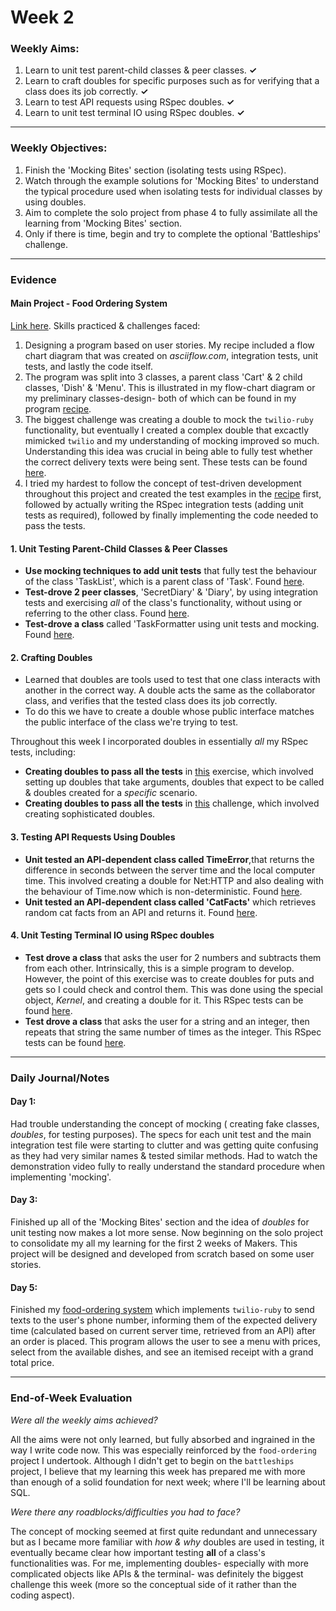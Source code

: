 # Week 2

### Weekly Aims:
1. Learn to unit test parent-child classes & peer classes. **✓**
2. Learn to craft doubles for specific purposes such as for verifying that a class does its job correctly. **✓**
3. Learn to test API requests using RSpec doubles. **✓**
4. Learn to unit test terminal IO using RSpec doubles. **✓**
---
### Weekly Objectives:
1. Finish the 'Mocking Bites' section (isolating tests using RSpec). 
2. Watch through the example solutions for 'Mocking Bites' to understand the typical procedure used when isolating tests for individual classes by using doubles.
3. Aim to complete the solo project from phase 4 to fully assimilate all the learning from 'Mocking Bites' section.
4. Only if there is time, begin and try to complete the optional 'Battleships' challenge.
---
### Evidence

#### Main Project - Food Ordering System
[Link here](https://github.com/forreya/food-ordering-system). Skills practiced & challenges faced:
1. Designing a program based on user stories. My recipe included a flow chart diagram that was created on _asciiflow.com_, integration tests, unit tests, and lastly the code itself.
2. The program was split into 3 classes, a parent class 'Cart' & 2 child classes, 'Dish' & 'Menu'. This is illustrated in my flow-chart diagram or my preliminary classes-design- both of which can be found in my program [recipe](https://github.com/forreya/food-ordering-system/blob/main/recipe/food-recipe.md).
3. The biggest challenge was creating a double to mock the `twilio-ruby` functionality, but eventually I created a complex double that excactly mimicked `twilio` and my understanding of mocking improved so much. Understanding this idea was crucial in being able to fully test whether the correct delivery texts were being sent. These tests can be found [here](https://github.com/forreya/food-ordering-system/blob/main/spec/integration_spec.rb).  
4. I tried my hardest to follow the concept of test-driven development throughout this project and created the test examples in the [recipe](https://github.com/forreya/food-ordering-system/blob/main/recipe/food-recipe.md) first, followed by actually writing the RSpec integration tests (adding unit tests as required), followed by finally implementing the code needed to pass the tests.

#### 1. Unit Testing Parent-Child Classes & Peer Classes
- **Use mocking techniques to add unit tests** that fully test the behaviour of the class 'TaskList', which is a parent class of 'Task'. Found [here](https://github.com/forreya/mocking-bites).
- **Test-drove 2 peer classes**, 'SecretDiary' & 'Diary', by using integration tests and exercising _all_ of the class's functionality, without using or referring to the other class. Found [here](https://github.com/forreya/golden-square/tree/main/phase-3).
- **Test-drove a class** called 'TaskFormatter using unit tests and mocking. Found [here](https://github.com/forreya/golden-square/blob/main/phase-3/spec/task_formatter_spec.rb).

#### 2. Crafting Doubles
- Learned that doubles are tools used to test that one class interacts with another in the correct way. A double acts the same as the collaborator class, and verifies that the tested class does its job correctly.
- To do this we have to create a double whose public interface matches the public interface of the class we're trying to test.

Throughout this week I incorporated doubles in essentially _all_ my RSpec tests, including:
- **Creating doubles to pass all the tests** in [this](https://github.com/forreya/golden-square/blob/main/phase-3/spec/doubles_exercise_spec.rb) exercise, which involved setting up doubles that take arguments, doubles that expect to be called & doubles created for a _specific_ scenario.
- **Creating doubles to pass all the tests** in [this](https://github.com/forreya/golden-square/blob/main/phase-3/spec/doubles_challenge_spec.rb) challenge, which involved creating sophisticated doubles.

#### 3. Testing API Requests Using Doubles
- **Unit tested an API-dependent class called TimeError**,that returns the difference in seconds between the server time and the local computer time. This involved creating a double for Net:HTTP and also dealing with the behaviour of Time.now which is non-deterministic. Found [here](https://github.com/forreya/golden-square/blob/main/phase-3/spec/time_error_spec.rb).
- **Unit tested an API-dependent class called 'CatFacts'** which retrieves random cat facts from an API and returns it. Found [here](https://github.com/forreya/golden-square/blob/main/phase-3/spec/cat_facts_spec.rb).

#### 4. Unit Testing Terminal IO using RSpec doubles
- **Test drove a class** that asks the user for 2 numbers and subtracts them from each other. Intrinsically, this is a simple program to develop. However, the point of this exercise was to create doubles for puts and gets so I could check and control them. This was done using the special object, _Kernel_, and creating a double for it. This RSpec tests can be found [here](https://github.com/forreya/golden-square/blob/main/phase-3/spec/interactive_calculator_spec.rb).
- **Test drove a class** that asks the user for a string and an integer, then repeats that string the same number of times as the integer. This RSpec tests can be found [here](https://github.com/forreya/golden-square/blob/main/phase-3/spec/string_repeater_spec.rb).
---
### Daily Journal/Notes

#### Day 1:
Had trouble understanding the concept of mocking ( creating fake classes, _doubles_, for testing purposes). The specs for each unit test and the main integration test file were starting to clutter and was getting quite confusing as they had very similar names & tested similar methods. Had to watch the demonstration video fully to really understand the standard procedure when implementing 'mocking'.

#### Day 3:
Finished up all of the 'Mocking Bites' section and the idea of _doubles_ for unit testing now makes a lot more sense. Now beginning on the solo project to consolidate my all my learning for the first 2 weeks of Makers. This project will be designed and developed from scratch based on some user stories.

#### Day 5:
Finished my [food-ordering system](https://github.com/forreya/food-ordering-system) which implements `twilio-ruby` to send texts to the user's phone number, informing them of the expected delivery time (calculated based on current server time, retrieved from an API) after an order is placed. This program allows the user to see a menu with prices, select from the available dishes, and see an itemised receipt with a grand total price.

---
### End-of-Week Evaluation
*Were all the weekly aims achieved?*

All the aims were not only learned, but fully absorbed and ingrained in the way I write code now. This was especially reinforced by the `food-ordering` project I undertook. Although I didn't get to begin on the `battleships` project, I believe that my learning this week has prepared me with more than enough of a solid foundation for next week; where I'll be learning about SQL.

*Were there any roadblocks/difficulties you had to face?*

The concept of mocking seemed at first quite redundant and unnecessary but as I became more familiar with _how & why_ doubles are used in testing, it eventually became clear how important testing **all** of a class's functionalities was. For me, implementing doubles- especially with more complicated objects like APIs & the terminal- was definitely the biggest challenge this week (more so the conceptual side of it rather than the coding aspect).